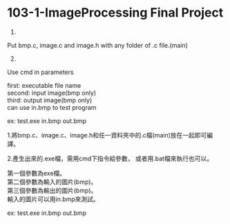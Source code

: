 <h1>103-1-ImageProcessing Final Project</h1>

1.
Put bmp.c, image.c and image.h with any folder of .c file.(main)

2.
Use cmd in parameters

first: executable file name</br>
second: input image(bmp only)</br>
third: output image(bmp only)</br>
can use in.bmp to test program</br>

ex: 
test.exe in.bmp out.bmp

1.將bmp.c、image.c、image.h和任一資料夾中的.c檔(main)放在一起即可編譯。

2.產生出來的.exe檔，需用cmd下指令給參數，
或者用.bat檔來執行也可以。

第一個參數為exe檔。</br>
第二個參數為輸入的圖片(bmp)。</br>
第三個參數為輸出的圖片(bmp)。</br>
輸入的圖片可以用in.bmp來測試。</br>

ex: test.exe in.bmp out.bmp
